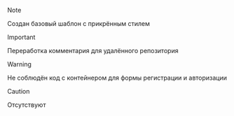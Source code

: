 > [!NOTE]
> Создан базовый шаблон с прикрённым стилем

> [!IMPORTANT]
> Переработка комментария для удалённого репозитория

> [!WARNING]
> Не соблюдён код с контейнером для формы регистрации и авторизации

> [!CAUTION]
> Отсутствуют

